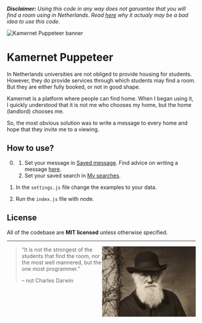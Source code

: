 _**Disclaimer:** Using this code in any way does not garuantee that you will find a room using in Netherlands. Read [here](ADVICE.md) why it actualy may be a bad idea to use this code._

![Kamernet Puppeteer banner](https://nomomon.github.io/images/kamernet-puppeteer.jpeg)

# Kamernet Puppeteer
In Netherlands universities are not obliged to provide housing for students. However, they do provide services through which students may find a room. But they are either fully booked, or not in good shape.

Kamernet is a platform where people can find home. When I began using it, I quickly understood that it is not me who chooses my home, but the home (landlord) chooses me.

So, the most obvious solution was to write a message to every home and hope that they invite me to a viewing.

## How to use?
0. 
    1. Set your message in [Saved message](https://kamernet.nl/mijn-berichten/custom). Find advice on writing a message [here](ADVICE.md#message).
    2. Set your saved search in [My searches](https://kamernet.nl/account/alerts).

1. In the `settings.js` file change the examples to your data.

2. Run the `index.js` file with node.

## License
All of the codebase are **MIT licensed** unless otherwise specified.

---

<img src="images/charles-darwin.jpeg" width="250px" align="right"/>

> “It is not the strongest of the students that find the room, nor the most well mannered, but the one most programmer.”
>
> – not Charles Darwin

